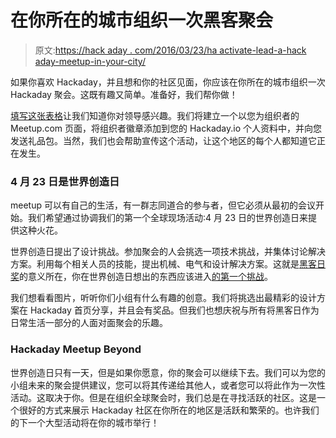 # 在你所在的城市组织一次黑客聚会

> 原文:[https://hack aday . com/2016/03/23/ha activate-lead-a-hack aday-meetup-in-your-city/](https://hackaday.com/2016/03/23/hactivate-lead-a-hackaday-meetup-in-your-city/)

如果你喜欢 Hackaday，并且想和你的社区见面，你应该在你所在的城市组织一次 Hackaday 聚会。这既有趣又简单。准备好，我们帮你做！

[填写这张表格](http://goo.gl/forms/89aylo2kwq)让我们知道你对领导感兴趣。我们将建立一个以您为组织者的 Meetup.com 页面，将组织者徽章添加到您的 Hackaday.io 个人资料中，并向您发送礼品包。当然，我们也会帮助宣传这个活动，让这个地区的每个人都知道它正在发生。

### 4 月 23 日是世界创造日

meetup 可以有自己的生活，有一群志同道合的参与者，但它必须从最初的会议开始。我们希望通过协调我们的第一个全球现场活动:4 月 23 日的世界创造日来提供这种火花。

世界创造日提出了设计挑战。参加聚会的人会挑选一项技术挑战，并集体讨论解决方案。利用每个相关人员的技能，提出机械、电气和设计解决方案。这就是[黑客日奖](https://hackaday.io/prize)的意义所在，你在世界创造日想出的东西应该进入[的第一个挑战](https://hackaday.io/prize/details#one)。

我们想看看图片，听听你们小组有什么有趣的创意。我们将挑选出最精彩的设计方案在 Hackaday 首页分享，并且会有奖品。但我们也想庆祝与所有将黑客日作为日常生活一部分的人面对面聚会的乐趣。

### Hackaday Meetup Beyond

世界创造日只有一天，但是如果你愿意，你的聚会可以继续下去。我们可以为您的小组未来的聚会提供建议，您可以将其传递给其他人，或者您可以将此作为一次性活动。这取决于你。但是在组织全球聚会时，我们总是在寻找活跃的社区。这是一个很好的方式来展示 Hackaday 社区在你所在的地区是活跃和繁荣的。也许我们的下一个大型活动将在你的城市举行！